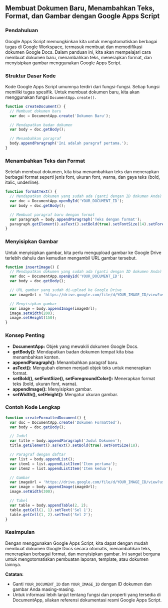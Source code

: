 ## Membuat Dokumen Baru, Menambahkan Teks, Format, dan Gambar dengan Google Apps Script

### Pendahuluan

Google Apps Script memungkinkan kita untuk mengotomatiskan berbagai tugas di Google Workspace, termasuk membuat dan memodifikasi dokumen Google Docs. Dalam panduan ini, kita akan mempelajari cara membuat dokumen baru, menambahkan teks, menerapkan format, dan menyisipkan gambar menggunakan Google Apps Script.

### Struktur Dasar Kode

Kode Google Apps Script umumnya terdiri dari fungsi-fungsi. Setiap fungsi memiliki tugas spesifik. Untuk membuat dokumen baru, kita akan menggunakan fungsi `DocumentApp.create()`.

```javascript
function createDocument() {
  // Membuat dokumen baru
  var doc = DocumentApp.create('Dokumen Baru');

  // Mendapatkan badan dokumen
  var body = doc.getBody();

  // Menambahkan paragraf
  body.appendParagraph('Ini adalah paragraf pertama.');
}
```

### Menambahkan Teks dan Format

Setelah membuat dokumen, kita bisa menambahkan teks dan menerapkan berbagai format seperti jenis font, ukuran font, warna, dan gaya teks (bold, italic, underline).

```javascript
function formatText() {
  // Mendapatkan dokumen yang sudah ada (ganti dengan ID dokumen Anda)
  var doc = DocumentApp.openById('YOUR_DOCUMENT_ID');
  var body = doc.getBody();

  // Membuat paragraf baru dengan format
  var paragraph = body.appendParagraph('Teks dengan format');
  paragraph.getElement().asText().setBold(true).setFontSize(14).setForegroundColor('#ff0000');
}
```

### Menyisipkan Gambar

Untuk menyisipkan gambar, kita perlu mengupload gambar ke Google Drive terlebih dahulu dan kemudian mengambil URL gambar tersebut.

```javascript
function insertImage() {
  // Mendapatkan dokumen yang sudah ada (ganti dengan ID dokumen Anda)
  var doc = DocumentApp.openById('YOUR_DOCUMENT_ID');
  var body = doc.getBody();

  // URL gambar yang sudah di-upload ke Google Drive
  var imageUrl = 'https://drive.google.com/file/d/YOUR_IMAGE_ID/view?usp=sharing';

  // Menyisipkan gambar
  var image = body.appendImage(imageUrl);
  image.setWidth(200);
  image.setHeight(150);
}
```

### Konsep Penting

* **DocumentApp:** Objek yang mewakili dokumen Google Docs.
* **getBody():** Mendapatkan badan dokumen tempat kita bisa menambahkan konten.
* **appendParagraph():** Menambahkan paragraf baru.
* **asText():** Mengubah elemen menjadi objek teks untuk menerapkan format.
* **setBold(), setFontSize(), setForegroundColor():** Menerapkan format teks (bold, ukuran font, warna).
* **appendImage():** Menyisipkan gambar.
* **setWidth(), setHeight():** Mengatur ukuran gambar.

### Contoh Kode Lengkap

```javascript
function createFormattedDocument() {
  var doc = DocumentApp.create('Dokumen Formatted');
  var body = doc.getBody();

  // Judul
  var title = body.appendParagraph('Judul Dokumen');
  title.getElement().asText().setBold(true).setFontSize(18);

  // Paragraf dengan daftar
  var list = body.appendList();
  var item1 = list.appendListItem('Item pertama');
  var item2 = list.appendListItem('Item kedua');

  // Gambar
  var imageUrl = 'https://drive.google.com/file/d/YOUR_IMAGE_ID/view?usp=sharing';
  var image = body.appendImage(imageUrl);
  image.setWidth(300);

  // Tabel
  var table = body.appendTable(2, 2);
  table.getCell(1, 1).setText('Sel 1');
  table.getCell(1, 2).setText('Sel 2');
}
```

### Kesimpulan

Dengan menggunakan Google Apps Script, kita dapat dengan mudah membuat dokumen Google Docs secara otomatis, menambahkan teks, menerapkan berbagai format, dan menyisipkan gambar. Ini sangat berguna untuk mengotomatiskan pembuatan laporan, template, atau dokumen lainnya.

**Catatan:**
* Ganti `YOUR_DOCUMENT_ID` dan `YOUR_IMAGE_ID` dengan ID dokumen dan gambar Anda masing-masing.
* Untuk informasi lebih lanjut tentang fungsi dan properti yang tersedia di DocumentApp, silakan referensi dokumentasi resmi Google Apps Script.
